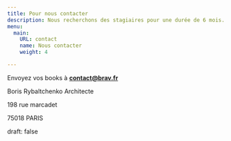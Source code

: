 ```yaml
---
title: Pour nous contacter
description: Nous recherchons des stagiaires pour une durée de 6 mois.
menu:
  main:
    URL: contact
    name: Nous contacter
    weight: 4

---
```

Envoyez vos books à <b>contact@brav.fr</b>

Boris Rybaltchenko Architecte

198 rue marcadet

75018 PARIS

draft: false
